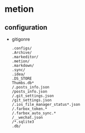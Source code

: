 # metion

## configuration

- gitigonre

  ```gitignore
  .configs/
  .Archive/
  .markeditor/
  .metion/
  .markdown/
  .sync/
  .idea/
  .DS_STORE
  Thumbs.db*
  /.posts_info.json
  /posts_info.json
  /.git_settings.json
  /git_settings.json
  /.ios_file_manager_status*.json
  /.farbox_token.*
  /.farbox_auto_sync.*
  /__wechat.json
  /*.sqlite3
  .db/
  ```
